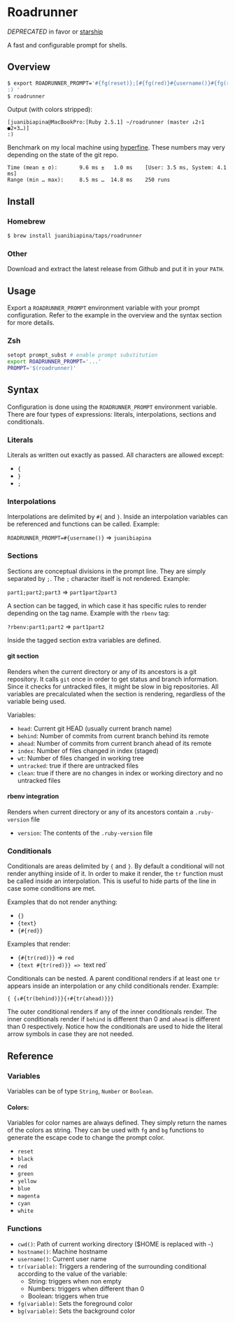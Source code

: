 # Roadrunner

*DEPRECATED* in favor or [starship](https://github.com/starship/starship)

A fast and configurable prompt for shells.

## Overview

```sh
$ export ROADRUNNER_PROMPT='#{fg(reset)};[#{fg(red)}#{username()}#{fg(reset)}@#{fg(magenta)}#{hostname()}#{fg(reset)}:;?rbenv:#{fg(green)}[Ruby #{version}] ;#{fg(blue)}#{cwd()};?git: #{fg(reset)}({#{fg(magenta)}#{tr(head)}}{ #{fg(reset)}{↓#{tr(behind)}}{↑#{tr(ahead)}}}{ {#{fg(green)}●#{tr(index)}}{#{fg(red)}+#{tr(wt)}}{#{fg(reset)}…#{tr(untracked)}}{#{fg(green)}✓#{tr(clean)}}}#{fg(reset)});#{fg(reset)}]
:) '
$ roadrunner
```

Output (with colors stripped):

```
[juanibiapina@MacBookPro:[Ruby 2.5.1] ~/roadrunner (master ↓2↑1 ●2+3…)]
:) 
```

Benchmark on my local machine using
[hyperfine](https://github.com/sharkdp/hyperfine). These numbers may very
depending on the state of the git repo.

```
Time (mean ± σ):       9.6 ms ±   1.0 ms    [User: 3.5 ms, System: 4.1 ms]
Range (min … max):     8.5 ms …  14.8 ms    250 runs
```

## Install

### Homebrew

```sh
$ brew install juanibiapina/taps/roadrunner
```

### Other

Download and extract the latest release from Github and put it in your `PATH`.

## Usage

Export a `ROADRUNNER_PROMPT` environment variable with your prompt
configuration. Refer to the example in the overview and the syntax section for
more details.

### Zsh

```sh
setopt prompt_subst # enable prompt substitution
export ROADRUNNER_PROMPT='...'
PROMPT='$(roadrunner)'
```

## Syntax

Configuration is done using the `ROADRUNNER_PROMPT` environment variable. There
are four types of expressions: literals, interpolations, sections and conditionals.

### Literals

Literals as written out exactly as passed. All characters are allowed except:

- `{`
- `}`
- `;`

### Interpolations

Interpolations are delimited by `#{` and `}`. Inside an interpolation variables can be referenced and functions can be called. Example:

`ROADRUNNER_PROMPT=#{username()}` => `juanibiapina`

### Sections

Sections are conceptual divisions in the prompt line. They are simply separated
by `;`. The `;` character itself is not rendered. Example:

`part1;part2;part3` => `part1part2part3`

A section can be tagged, in which case it has specific rules to render
depending on the tag name. Example with the `rbenv` tag:

`?rbenv:part1;part2` => `part1part2`

Inside the tagged section extra variables are defined.

#### git section

Renders when the current directory or any of its ancestors is a git repository.
It calls `git` once in order to get status and branch information. Since it
checks for untracked files, it might be slow in big repositories. All variables
are precalculated when the section is rendering, regardless of the variable
being used.

Variables:

- `head`: Current git HEAD (usually current branch name)
- `behind`: Number of commits from current branch behind its remote
- `ahead`: Number of commits from current branch ahead of its remote
- `index`: Number of files changed in index (staged)
- `wt`: Number of files changed in working tree
- `untracked`: true if there are untracked files
- `clean`: true if there are no changes in index or working directory and
  no untracked files

#### rbenv integration

Renders when current directory or any of its ancestors contain a
`.ruby-version` file

- `version`: The contents of the `.ruby-version` file

### Conditionals

Conditionals are areas delimited by `{` and `}`. By default a conditional will
not render anything inside of it. In order to make it render, the `tr` function
must be called inside an interpolation. This is useful to hide parts of the
line in case some conditions are met.

Examples that do not render anything:

- `{}`
- `{text}`
- `{#{red}}`

Examples that render:

- `{#{tr(red)}}` => `red`
- `{text #{tr(red)}} => `text red`

Conditionals can be nested. A parent conditional renders if at least one `tr`
appears inside an interpolation or any child conditionals render. Example:

`{ {↓#{tr(behind)}}{↑#{tr(ahead)}}}`

The outer conditional renders if any of the inner conditionals render. The
inner conditionals render if `behind` is different than 0 and `ahead` is
different than 0 respectively. Notice how the conditionals are used to hide the
literal arrow symbols in case they are not needed.

## Reference

### Variables

Variables can be of type `String`, `Number` or `Boolean`.

#### Colors:

Variables for color names are always defined. They simply return the names of
the colors as string. They can be used with `fg` and `bg` functions to generate
the escape code to change the prompt color.

- `reset`
- `black`
- `red`
- `green`
- `yellow`
- `blue`
- `magenta`
- `cyan`
- `white`

### Functions

- `cwd()`: Path of current working directory ($HOME is replaced with `~`)
- `hostname()`: Machine hostname
- `username()`: Current user name
- `tr(variable)`: Triggers a rendering of the surrounding conditional according
  to the value of the variable:
  - String: triggers when non empty
  - Numbers: triggers when different than 0
  - Boolean: triggers when true
- `fg(variable)`: Sets the foreground color
- `bg(variable)`: Sets the background color
